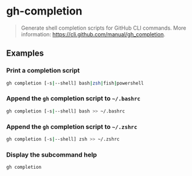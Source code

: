 # gh-completion

> Generate shell completion scripts for GitHub CLI commands. More information: <https://cli.github.com/manual/gh_completion>.

## Examples

### Print a completion script

```bash
gh completion [-s|--shell] bash|zsh|fish|powershell
```

### Append the `gh` completion script to `~/.bashrc`

```bash
gh completion [-s|--shell] bash >> ~/.bashrc
```

### Append the `gh` completion script to `~/.zshrc`

```bash
gh completion [-s|--shell] zsh >> ~/.zshrc
```

### Display the subcommand help

```bash
gh completion
```
